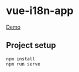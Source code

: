 # vue-i18n-app
<a href="https://codewarrior1992.github.io/vue-i18n-demo/#/">Demo</a>
  
## Project setup
```
npm install
npm run serve
```
